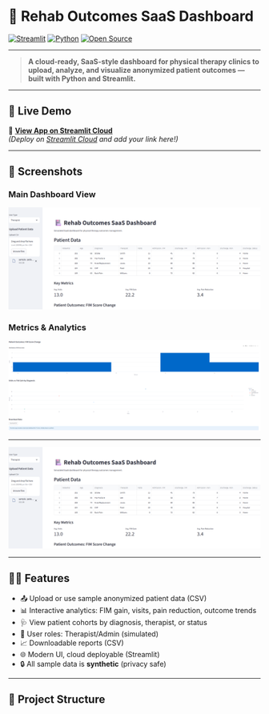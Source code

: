 # 🏥 Rehab Outcomes SaaS Dashboard

[![Streamlit](https://img.shields.io/badge/Built%20with-Streamlit-blue?logo=streamlit)](https://streamlit.io/)
[![Python](https://img.shields.io/badge/Python-3.12-blue?logo=python)](https://www.python.org/)
[![Open Source](https://img.shields.io/badge/Open%20Source-yes-brightgreen)](https://github.com/SadashivAggarwal/Rehab_SaaS_Dashboard)

---

> **A cloud-ready, SaaS-style dashboard for physical therapy clinics to upload, analyze, and visualize anonymized patient outcomes — built with Python and Streamlit.**

---

## 🚀 Live Demo

🔗 [**View App on Streamlit Cloud**](YOUR-STREAMLIT-CLOUD-LINK-HERE)  
*(Deploy on [Streamlit Cloud](https://streamlit.io/cloud) and add your link here!)*

---

## 📸 Screenshots


### Main Dashboard View
![Main Dashboard](dashboard_main.png)

### Metrics & Analytics
![Metrics Dashboard](dashboard_metrics.png)

---

![Main Dashboard](screenshots/dashboard_main.png)

---

## 🧑‍💻 Features

- 📤 Upload or use sample anonymized patient data (CSV)
- 📊 Interactive analytics: FIM gain, visits, pain reduction, outcome trends
- 🩺 View patient cohorts by diagnosis, therapist, or status
- 👥 User roles: Therapist/Admin (simulated)
- 📈 Downloadable reports (CSV)
- 🌐 Modern UI, cloud deployable (Streamlit)
- 🔒 All sample data is **synthetic** (privacy safe)

---

## 📁 Project Structure

